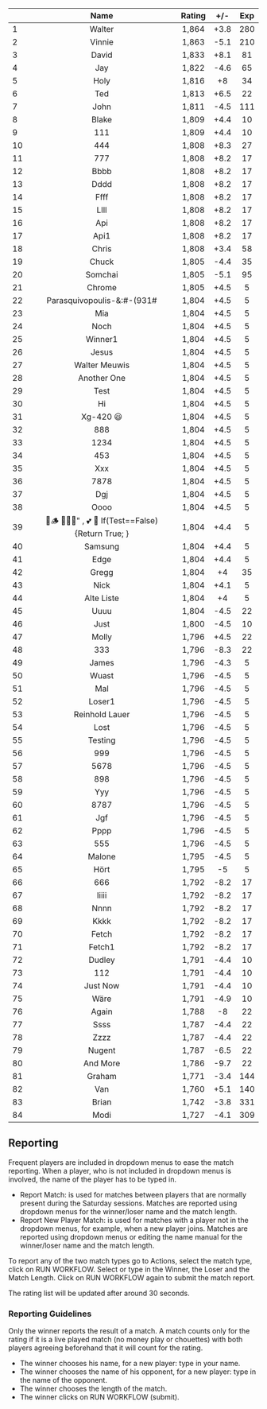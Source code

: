 | |Name|Rating|+/-|Exp|
|-|:--:|:----:|:-:|:-:|
|1|Walter|1,864|+3.8|280|
|2|Vinnie|1,863|-5.1|210|
|3|David|1,833|+8.1|81|
|4|Jay|1,822|-4.6|65|
|5|Holy|1,816|+8|34|
|6|Ted|1,813|+6.5|22|
|7|John|1,811|-4.5|111|
|8|Blake|1,809|+4.4|10|
|9|111|1,809|+4.4|10|
|10|444|1,808|+8.3|27|
|11|777|1,808|+8.2|17|
|12|Bbbb|1,808|+8.2|17|
|13|Dddd|1,808|+8.2|17|
|14|Ffff|1,808|+8.2|17|
|15|Llll|1,808|+8.2|17|
|16|Api|1,808|+8.2|17|
|17|Api1|1,808|+8.2|17|
|18|Chris|1,808|+3.4|58|
|19|Chuck|1,805|-4.4|35|
|20|Somchai|1,805|-5.1|95|
|21|Chrome|1,805|+4.5|5|
|22|Parasquivopoulis-&:#-(931#|1,804|+4.5|5|
|23|Mia|1,804|+4.5|5|
|24|Noch|1,804|+4.5|5|
|25|Winner1|1,804|+4.5|5|
|26|Jesus|1,804|+4.5|5|
|27|Walter Meuwis|1,804|+4.5|5|
|28|Another One|1,804|+4.5|5|
|29|Test|1,804|+4.5|5|
|30|Hi|1,804|+4.5|5|
|31|Xg-420 😃|1,804|+4.5|5|
|32|888|1,804|+4.5|5|
|33|1234|1,804|+4.5|5|
|34|453|1,804|+4.5|5|
|35|Xxx|1,804|+4.5|5|
|36|7878|1,804|+4.5|5|
|37|Dgj|1,804|+4.5|5|
|38|Oooo|1,804|+4.5|5|
|39|🍺🪵 🙉🙈🙊" , 💕 🦓 If(Test==False) {Return True; }|1,804|+4.4|5|
|40|Samsung|1,804|+4.4|5|
|41|Edge|1,804|+4.4|5|
|42|Gregg|1,804|+4|35|
|43|Nick|1,804|+4.1|5|
|44|Alte Liste|1,804|+4|5|
|45|Uuuu|1,804|-4.5|22|
|46|Just|1,800|-4.5|10|
|47|Molly|1,796|+4.5|22|
|48|333|1,796|-8.3|22|
|49|James|1,796|-4.3|5|
|50|Wuast|1,796|-4.5|5|
|51|Mal|1,796|-4.5|5|
|52|Loser1|1,796|-4.5|5|
|53|Reinhold Lauer|1,796|-4.5|5|
|54|Lost|1,796|-4.5|5|
|55|Testing|1,796|-4.5|5|
|56|999|1,796|-4.5|5|
|57|5678|1,796|-4.5|5|
|58|898|1,796|-4.5|5|
|59|Yyy|1,796|-4.5|5|
|60|8787|1,796|-4.5|5|
|61|Jgf|1,796|-4.5|5|
|62|Pppp|1,796|-4.5|5|
|63|555|1,796|-4.5|5|
|64|Malone|1,795|-4.5|5|
|65|Hört|1,795|-5|5|
|66|666|1,792|-8.2|17|
|67|Iiiii|1,792|-8.2|17|
|68|Nnnn|1,792|-8.2|17|
|69|Kkkk|1,792|-8.2|17|
|70|Fetch|1,792|-8.2|17|
|71|Fetch1|1,792|-8.2|17|
|72|Dudley|1,791|-4.4|10|
|73|112|1,791|-4.4|10|
|74|Just Now|1,791|-4.4|10|
|75|Wäre|1,791|-4.9|10|
|76|Again|1,788|-8|22|
|77|Ssss|1,787|-4.4|22|
|78|Zzzz|1,787|-4.4|22|
|79|Nugent|1,787|-6.5|22|
|80|And More|1,786|-9.7|22|
|81|Graham|1,771|-3.4|144|
|82|Van|1,760|+5.1|140|
|83|Brian|1,742|-3.8|331|
|84|Modi|1,727|-4.1|309|

 

## Reporting

Frequent players are included in dropdown menus to ease the match reporting.
When a player, who is not included in dropdown menus is involved, the name of the player has to be typed in.

- Report Match:  is used for matches between players that are normally present during the Saturday sessions.
Matches are reported using dropdown menus for the winner/loser name and the match length.
- Report New Player Match:  is used for matches with a player not in the dropdown menus, for example, when a new player joins.
Matches are reported using dropdown menus or editing the name manual for the winner/loser name and the match length.

To report any of the two match types go to Actions, select the match type, click on RUN WORKFLOW.
Select or type in the Winner, the Loser and the Match Length.
Click on RUN WORKFLOW again to submit the match report.

The rating list will be updated after around 30 seconds.

### Reporting Guidelines

Only the winner reports the result of a match.
A match counts only for the rating if it is a live played match (no money play or chouettes)
with both players agreeing beforehand that it will count for the rating.

- The winner chooses his name, for a new player: type in your name.
- The winner chooses the name of his opponent, for a new player: type in the name of the opponent.
- The winner chooses the length of the match.
- The winner clicks on RUN WORKFLOW (submit).

